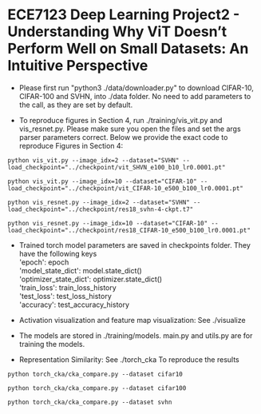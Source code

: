 # ECE7123 Deep Learning Project2 - Understanding Why ViT Doesn’t Perform Well on Small Datasets: An Intuitive Perspective

- Please first run "python3 ./data/downloader.py" to download CIFAR-10, CIFAR-100 and SVHN, into ./data folder. No need to add parameters to the call, as they are set by default.

- To reproduce figures in Section 4, run ./training/vis_vit.py and vis_resnet.py. Please make sure you open the files and set the args parser parameters correct. Below we provide the exact code to reproduce Figures in Section 4: <br />
```
python vis_vit.py --image_idx=2 --dataset="SVHN" --load_checkpoint="../checkpoint/vit_SHVN_e100_b10_lr0.0001.pt" 
```
```
python vis_vit.py --image_idx=10 --dataset="CIFAR-10" --load_checkpoint="../checkpoint/vit_CIFAR-10_e500_b100_lr0.0001.pt"
```
```
python vis_resnet.py --image_idx=2 --dataset="SVHN" --load_checkpoint="../checkpoint/res18_svhn-4-ckpt.t7"
```
```
python vis_resnet.py --image_idx=10 --dataset="CIFAR-10" --load_checkpoint="../checkpoint/res18_CIFAR-10_e500_b100_lr0.0001.pt"
```

- Trained torch model parameters are saved in checkpoints folder. They have the following keys <br />
    'epoch': epoch <br />
    'model_state_dict': model.state_dict() <br />
    'optimizer_state_dict': optimizer.state_dict() <br />
    'train_loss': train_loss_history <br />
    'test_loss': test_loss_history <br />
    'accuracy': test_accuracy_history

- Activation visualization and feature map visualization: See ./visualize

- The models are stored in ./training/models. main.py and utils.py are for training the models. 

- Representation Similarity: See ./torch_cka 
To reproduce the results
```
python torch_cka/cka_compare.py --dataset cifar10
```
```
python torch_cka/cka_compare.py --dataset cifar100
```
```
python torch_cka/cka_compare.py --dataset svhn
```
